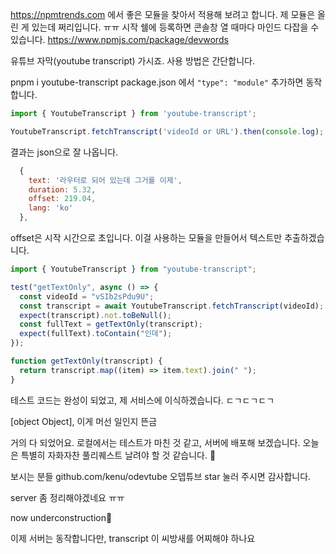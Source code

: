 https://npmtrends.com 에서 좋은 모듈을 찾아서 적용해 보려고 합니다.
제 모듈은 올린 게 있는데 쩌리입니다. ㅠㅠ
시작 쉘에 등록하면 콘솔창 열 때마다 마인드 다잡을 수 있습니다.
https://www.npmjs.com/package/devwords

유튜브 자막(youtube transcript) 가시죠.
사용 방법은 간단합니다.

pnpm i youtube-transcript
package.json 에서 `"type": "module"` 추가하면 동작합니다.

```js
import { YoutubeTranscript } from 'youtube-transcript';

YoutubeTranscript.fetchTranscript('videoId or URL').then(console.log);
```

결과는 json으로 잘 나옵니다.
```js
  {
    text: '라우터로 되어 있는데 그거를 이제',
    duration: 5.32,
    offset: 219.04,
    lang: 'ko'
  },
```

offset은 시작 시간으로 초입니다.
이걸 사용하는 모듈을 만들어서 텍스트만 추출하겠습니다.

```js
import { YoutubeTranscript } from "youtube-transcript";

test("getTextOnly", async () => {
  const videoId = "vSIb2sPdu9U";
  const transcript = await YoutubeTranscript.fetchTranscript(videoId);
  expect(transcript).not.toBeNull();
  const fullText = getTextOnly(transcript);
  expect(fullText).toContain("인데");
});

function getTextOnly(transcript) {
  return transcript.map((item) => item.text).join(" ");
}
```

테스트 코드는 완성이 되었고, 제 서비스에 이식하겠습니다.
ㄷㄱㄷㄱㄷㄱ

[object Object],
이게 머선 일인지
뜬금

거의 다 되었어요.
로컬에서는 테스트가 마친 것 같고, 서버에 배포해 보겠습니다.
오늘은 특별히 자화자찬 풀리퀘스트 날려야 할 것 같습니다.
🎉

보시는 분들
github.com/kenu/odevtube 오뎁튜브 star 눌러 주시면 감사합니다.


server 좀 정리해야겠네요 ㅠㅠ

now underconstruction🚧

이제 서버는 동작합니다만, transcript 이 씨방새를 어찌해야 하나요

